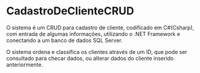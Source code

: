 # CadastroDeClienteCRUD
O sistema é um CRUD para cadastro de cliente, codificado em C#(Csharp), com entrada de algumas informações,
utilizando o .NET Framework e conectando a um banco de dados SQL Server.

O sistema ordena e classifica os clientes através de um ID, que pode ser consultado para checar dados,
ou alterar dados do cliente inserido anteriormente.
